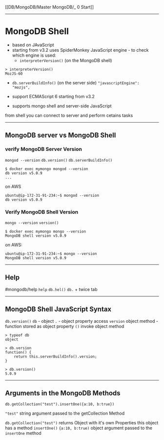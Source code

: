 [[DB/MongoDB/Master MongoDB/_ 0 Start]]


---
# MongoDB Shell
- based on JAvaScript
- starting from v3.2 uses SpiderMonkey JavaScript engine - to check which engine is used:
	- `interpreterVersion()`  (on the MongoDB shell)
```shell
> interpreterVersion()
MozJS-60
```

- `db.serverBuildInfo()` (on the server side)
`"javascriptEngine": "mozjs",`

- support ECMAScript 6 starting from v3.2
- supports mongo shell and server-side JavaScript

from shell you can connect to server and perform cetains tasks


---
## MongoDB server vs MongoDB Shell

### verify  MongoDB Server Version
`mongod --version`
`db.version()`
`db.serverBuildInfo()`
```shell
$ docker exec mymongo mongod --version
db version v5.0.9
...
```

on AWS
```shell
ubuntu@ip-172-31-91-234:~$ mongod --version
db version v5.0.9
```

### Verify MongoDB Shell Version
`mongo --version`
`version()`
```shell
$ docker exec mymongo mongo --version
MongoDB shell version v5.0.9

```

on AWS:
```shell
ubuntu@ip-172-31-91-234:~$ mongo --version
MongoDB shell version v5.0.9
```

----

## Help
#mongodb/help
`help`
`db.hel()`
`db.` + twice tab

----
## MongoDB Shell JavaScript Syntax

`db.version()`
`db` - object
`.` - object property access
`version` object method - function stored as object property
`()` invoke object method

```shell
> typeof db
object

> db.version
function() {
    return this.serverBuildInfo().version;
}

> db.version()
5.0.9
```

---
## Arguments in the MongoDB Methods

`db.getCollection("test").insertOne({a:10, b:true})`

`"test"` string argument passed to the getCollection Method

`db.getCollection("test")` returns Object with it's own Properties
this object has a method `insertOne()`
`{a:10, b:true)` object argument passed to the `insertOne` method














